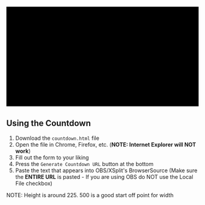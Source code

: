 ![Countdown Preview](dev/countdown.gif)

## Using the Countdown
1. Download the `countdown.html` file
2. Open the file in Chrome, Firefox, etc. (**NOTE: Internet Explorer will NOT work**)
3. Fill out the form to your liking
4. Press the `Generate Countdown URL` button at the bottom
5. Paste the text that appears into OBS/XSplit's BrowserSource (Make sure the **ENTIRE URL** is pasted - If you are using OBS do NOT use the Local File checkbox)  

NOTE: Height is around 225. 500 is a good start off point for width
